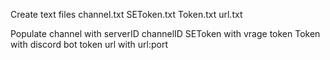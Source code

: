 Create text files
channel.txt
SEToken.txt
Token.txt
url.txt

Populate
    channel with
        serverID
        channelID
    SEToken with
        vrage token
    Token with
        discord bot token
    url with
        url:port
